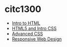 # citc1300
<ul>

<li><a href="intro_to_html/index.html" target="_blank">Intro to HTML</a></li>

<li><a href="html5_to_intro_css/index.html" target="_blank">HTML5 and Intro CSS</a></li>

<li><a href="advanced.css/index.copy.html" target="_blank">Advanced CSS</a></li>

<li><a href="responsiveWebDesign/index.copy.html" target="_blank">Responsive Web Design</a></li>

</ul>

